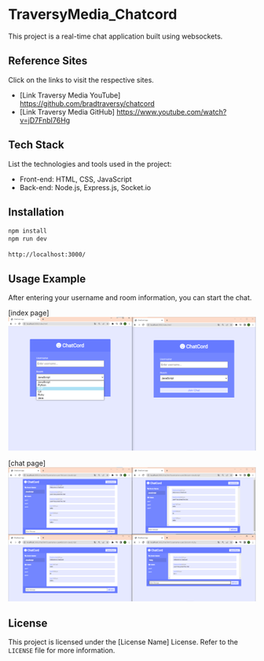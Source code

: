# TraversyMedia_Chatcord

This project is a real-time chat application built using websockets.

## Reference Sites

Click on the links to visit the respective sites.

-   [Link Traversy Media YouTube] https://github.com/bradtraversy/chatcord
-   [Link Traversy Media GitHub] https://www.youtube.com/watch?v=jD7FnbI76Hg

## Tech Stack

List the technologies and tools used in the project:

-   Front-end: HTML, CSS, JavaScript
-   Back-end: Node.js, Express.js, Socket.io

## Installation

```
npm install
npm run dev

http://localhost:3000/
```

## Usage Example

After entering your username and room information, you can start the chat.

[index page]
![index](./public/img/index.png)

[chat page]
![chat](./public/img/chat.png)

## License

This project is licensed under the [License Name] License. Refer to the `LICENSE` file for more information.
